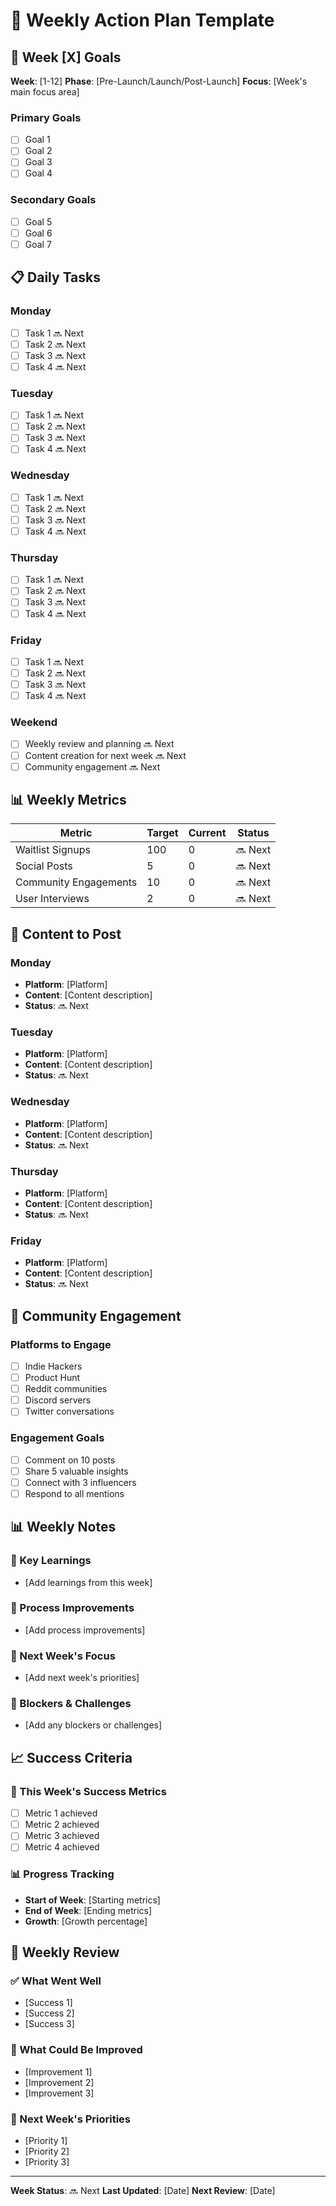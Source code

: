 # 📅 Weekly Action Plan Template

## 🎯 Week [X] Goals

**Week**: [1-12]
**Phase**: [Pre-Launch/Launch/Post-Launch]
**Focus**: [Week's main focus area]

### Primary Goals
- [ ] Goal 1
- [ ] Goal 2
- [ ] Goal 3
- [ ] Goal 4

### Secondary Goals
- [ ] Goal 5
- [ ] Goal 6
- [ ] Goal 7

## 📋 Daily Tasks

### Monday
- [ ] Task 1 🔜 Next
- [ ] Task 2 🔜 Next
- [ ] Task 3 🔜 Next
- [ ] Task 4 🔜 Next

### Tuesday
- [ ] Task 1 🔜 Next
- [ ] Task 2 🔜 Next
- [ ] Task 3 🔜 Next
- [ ] Task 4 🔜 Next

### Wednesday
- [ ] Task 1 🔜 Next
- [ ] Task 2 🔜 Next
- [ ] Task 3 🔜 Next
- [ ] Task 4 🔜 Next

### Thursday
- [ ] Task 1 🔜 Next
- [ ] Task 2 🔜 Next
- [ ] Task 3 🔜 Next
- [ ] Task 4 🔜 Next

### Friday
- [ ] Task 1 🔜 Next
- [ ] Task 2 🔜 Next
- [ ] Task 3 🔜 Next
- [ ] Task 4 🔜 Next

### Weekend
- [ ] Weekly review and planning 🔜 Next
- [ ] Content creation for next week 🔜 Next
- [ ] Community engagement 🔜 Next

## 📊 Weekly Metrics

| Metric | Target | Current | Status |
|--------|--------|---------|--------|
| Waitlist Signups | 100 | 0 | 🔜 Next |
| Social Posts | 5 | 0 | 🔜 Next |
| Community Engagements | 10 | 0 | 🔜 Next |
| User Interviews | 2 | 0 | 🔜 Next |

## 📝 Content to Post

### Monday
- **Platform**: [Platform]
- **Content**: [Content description]
- **Status**: 🔜 Next

### Tuesday
- **Platform**: [Platform]
- **Content**: [Content description]
- **Status**: 🔜 Next

### Wednesday
- **Platform**: [Platform]
- **Content**: [Content description]
- **Status**: 🔜 Next

### Thursday
- **Platform**: [Platform]
- **Content**: [Content description]
- **Status**: 🔜 Next

### Friday
- **Platform**: [Platform]
- **Content**: [Content description]
- **Status**: 🔜 Next

## 👥 Community Engagement

### Platforms to Engage
- [ ] Indie Hackers
- [ ] Product Hunt
- [ ] Reddit communities
- [ ] Discord servers
- [ ] Twitter conversations

### Engagement Goals
- [ ] Comment on 10 posts
- [ ] Share 5 valuable insights
- [ ] Connect with 3 influencers
- [ ] Respond to all mentions

## 📊 Weekly Notes

### 📝 Key Learnings
- [Add learnings from this week]

### 🔄 Process Improvements
- [Add process improvements]

### 🎯 Next Week's Focus
- [Add next week's priorities]

### 🚨 Blockers & Challenges
- [Add any blockers or challenges]

## 📈 Success Criteria

### 🎯 This Week's Success Metrics
- [ ] Metric 1 achieved
- [ ] Metric 2 achieved
- [ ] Metric 3 achieved
- [ ] Metric 4 achieved

### 📊 Progress Tracking
- **Start of Week**: [Starting metrics]
- **End of Week**: [Ending metrics]
- **Growth**: [Growth percentage]

## 🔄 Weekly Review

### ✅ What Went Well
- [Success 1]
- [Success 2]
- [Success 3]

### 🔄 What Could Be Improved
- [Improvement 1]
- [Improvement 2]
- [Improvement 3]

### 🎯 Next Week's Priorities
- [Priority 1]
- [Priority 2]
- [Priority 3]

---

**Week Status**: 🔜 Next
**Last Updated**: [Date]
**Next Review**: [Date] 